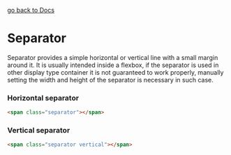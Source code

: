 [go back to Docs](../README.md)

# Separator

Separator provides a simple horizontal or vertical line with a small margin around it. It is usually intended inside a flexbox, if the separator is used in other display type container it is not guaranteed to work properly, manually setting the width and height of the separator is necessary in such case.

### Horizontal separator

```html
<span class="separator"></span>
```

### Vertical separator

```html
<span class="separator vertical"></span>
```
